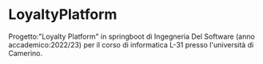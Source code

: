 # LoyaltyPlatform
Progetto:"Loyalty Platform" in springboot di Ingegneria Del Software (anno accademico:2022/23) per il corso di informatica L-31 presso l'università di Camerino.
